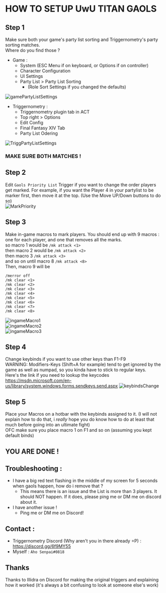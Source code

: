 # HOW TO SETUP UwU TITAN GAOLS  

## Step 1
Make sure both your game's party list sorting and Triggernometry's party sorting matches.  
Where do you find those ?  
- Game : 
    - System (ESC Menu if on keyboard, or Options if on controller)  
    - Character Configuration  
    - UI Settings  
    - Party List > Party List Sorting
        - (Role Sort Settings if you changed the defaults)  

![gamePartyListSettings](https://raw.githubusercontent.com/Aho-Senpai/Trigg-Aho-Repos/main/READMEs%20Resources/UwU-Gaols-PlayerMark/gamePartyListSettings.PNG)
  
- Triggernometry : 
    - Triggernometry plugin tab in ACT
    - Top right > Options
    - Edit Config
    - Final Fantasy XIV Tab
    - Party List Odering

![TriggPartyListSettings](https://raw.githubusercontent.com/Aho-Senpai/Trigg-Aho-Repos/main/READMEs%20Resources/UwU-Gaols-PlayerMark/TriggPartyListSettings.PNG)

### MAKE SURE BOTH MATCHES !

## Step 2
Edit `Gaols Priority List` Trigger if you want to change the order players get marked. For example, if you want the Player 4 in your partylist to be marker first, then move it at the top. (Use the Move UP/Down buttons to do so)  
![MarkPriority](https://raw.githubusercontent.com/Aho-Senpai/Trigg-Aho-Repos/main/READMEs%20Resources/UwU-Gaols-PlayerMark/PlayerOrder.PNG)

## Step 3
Make in-game macros to mark players. You should end up with 9 macros : one for each player, and one that removes all the marks.  
so macro 1 would be `/mk attack <1>`  
then macro 2 would be `/mk attack <2>`  
then macro 3 `/mk attack <3>`  
and so on until macro 8 `/mk attack <8>`  
Then, macro 9 will be  
```
/merror off
/mk clear <1>
/mk clear <2>
/mk clear <3>
/mk clear <4>
/mk clear <5>
/mk clear <6>
/mk clear <7>
/mk clear <8>
```
![ingameMacro1](https://raw.githubusercontent.com/Aho-Senpai/Trigg-Aho-Repos/main/READMEs%20Resources/UwU-Gaols-PlayerMark/ingame-macros1.PNG)  
![ingameMacro2](https://raw.githubusercontent.com/Aho-Senpai/Trigg-Aho-Repos/main/READMEs%20Resources/UwU-Gaols-PlayerMark/ingame-macro2.PNG)  
![ingameMacro3](https://raw.githubusercontent.com/Aho-Senpai/Trigg-Aho-Repos/main/READMEs%20Resources/UwU-Gaols-PlayerMark/ingame-macros3.PNG)

## Step 4
Change keybinds if you want to use other keys than F1-F9  
WARNING: Modifiers-Keys (Shift+A for example) tend to get ignored by the game as well as numpad, so you kinda have to stick to regular keys.  
Here's the link if you need to lookup the keycodes  
https://msdn.microsoft.com/en-us/library/system.windows.forms.sendkeys.send.aspx
![keybindsChange](https://raw.githubusercontent.com/Aho-Senpai/Trigg-Aho-Repos/main/READMEs%20Resources/UwU-Gaols-PlayerMark/keybinds.PNG)


## Step 5
Place your Macros on a hotbar with the keybinds assigned to it. (I will not explain how to do that, i *really* hope you do know how to do at least that much before going into an ultimate fight)  
OFC make sure you place macro 1 on F1 and so on (assuming you kept default binds)

## YOU ARE DONE !  
  
  
## Troubleshooting :   
- I have a big red text flashing in the middle of my screen for 5 seconds when gaols happen, how do i remove that ?
    - This means there is an issue and the List is more than 3 players. It should NOT happen. If it does, please ping me or DM me on discord about it.  
- I have another issue !
    - Ping me or DM me on Discord!  


## Contact : 
- Triggernometry Discord (Why aren't you in there already =P) : https://discord.gg/6f9MY55
- Myself : `Aho Senpai#0818`

## Thanks
Thanks to Illidra on Discord for making the original triggers and explaining how it worked (it's always a bit confusing to look at someone else's work)
